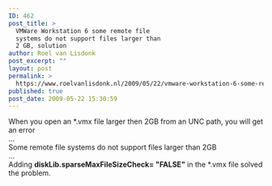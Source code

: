 ```yaml
---
ID: 462
post_title: >
  VMWare Workstation 6 some remote file
  systems do not support files larger than
  2 GB, solution
author: Roel van Lisdonk
post_excerpt: ""
layout: post
permalink: >
  https://www.roelvanlisdonk.nl/2009/05/22/vmware-workstation-6-some-remote-file-systems-do-not-support-files-larger-than-2-gb-solution/
published: true
post_date: 2009-05-22 15:30:59
---
```

<p>When you open an *.vmx file larger then 2GB from an UNC path, you will get an error    <br />&#8230;     <br />Some remote file systems do not support files larger than 2GB     <br />&#8230;     <br />Adding <strong>diskLib.sparseMaxFileSizeCheck= &quot;FALSE&quot;</strong> in the *.vmx file solved the problem.</p>